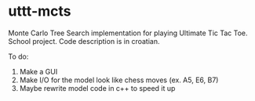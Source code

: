 # uttt-mcts
Monte Carlo Tree Search implementation for playing Ultimate Tic Tac Toe. School project. Code description is in croatian.

To do:
1. Make a GUI
2. Make I/O for the model look like chess moves (ex. A5, E6, B7)
3. Maybe rewrite model code in c++ to speed it up
